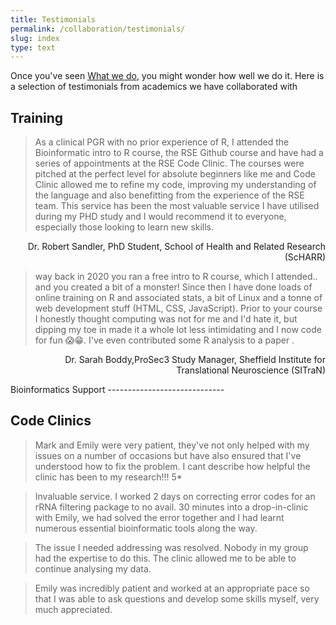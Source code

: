 ```yaml
---
title: Testimonials
permalink: /collaboration/testimonials/
slug: index
type: text
---
```


Once you've seen [What we do](/collaboration/expertise/), you might wonder how well we do it. Here is a selection of testimonials from academics we have collaborated with

Training
-------------
> As a clinical PGR with no prior experience of R, I attended the Bioinformatic intro to R course, the RSE Github course and have had a series of appointments at the RSE Code Clinic. The courses were pitched at the perfect level for absolute beginners like me and Code Clinic allowed me to refine my code, improving my understanding of the language and also benefitting from the experience of the RSE team. This service has been the most valuable service I have utilised during my PHD study and I would recommend it to everyone, especially those looking to learn new skills.

<p style="text-align:right;">
Dr. Robert Sandler, PhD Student, School of Health and Related Research (ScHARR)
</p>

> way back in 2020 you ran a free intro to R course, which I attended.. and you created a bit of a monster! Since then I have done loads of online training on R and associated stats, a bit of Linux and a tonne of web development stuff (HTML, CSS, JavaScript). Prior to your course I honestly thought computing was not for me and I'd hate it, but dipping my toe in made it a whole lot less intimidating and I now code for fun 😱😁. I've even contributed some R analysis to a paper .

<p style="text-align:right;">
Dr. Sarah Boddy,ProSec3 Study Manager, Sheffield Institute for Translational Neuroscience (SITraN)
</p>
Bioinformatics Support
-----------------------------


Code Clinics
--------------------------

> Mark and Emily were very patient, they've not only helped with my issues on a number of occasions but have also ensured that I've understood how to fix the problem. I cant describe how helpful the clinic has been to my research!!! 5*

> Invaluable service. I worked 2 days on correcting error codes for an rRNA filtering package to no avail. 30 minutes into a drop-in-clinic with Emily, we had solved the error together and I had learnt numerous essential bioinformatic tools along the way.

>The issue I needed addressing was resolved. Nobody in my group had the expertise to do this. The clinic allowed me to be able to continue analysing my data.

> Emily was incredibly patient and worked at an appropriate pace so that I was able to ask questions and develop some skills myself, very much appreciated.

